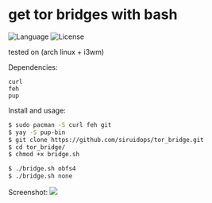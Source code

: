 # get tor bridges with bash
![Language](http://img.shields.io/:language-BASH-red.svg?style=flat-square) ![License](http://img.shields.io/:license-GPL-blue.svg?style=flat-square)

tested on (arch linux + i3wm)

Dependencies:
```
curl
feh
pup
```

Install and usage:
``` bash
$ sudo pacman -S curl feh git
$ yay -S pup-bin
$ git clone https://github.com/siruidops/tor_bridge.git
$ cd tor_bridge/
$ chmod +x bridge.sh

$ ./bridge.sh obfs4
$ ./bridge.sh none
```

Screenshot:
<img src="https://github.com/siruidops/tor_bridge/raw/main/screenshot.png"></img>
